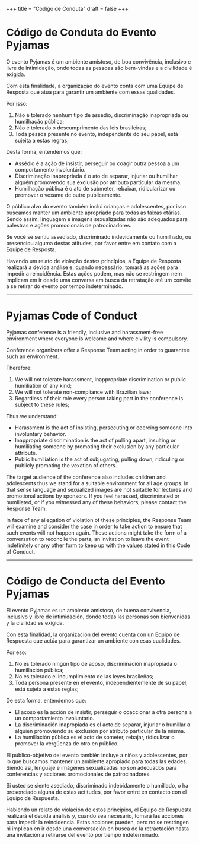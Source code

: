+++
title = "Código de Conduta"
draft = false
+++

# Código de Conduta do Evento Pyjamas

O evento Pyjamas é um ambiente amistoso, de boa convivência, inclusivo e livre de intimidação, onde todas as pessoas são bem-vindas e a civilidade é exigida.

Com esta finalidade, a organização do evento conta com uma Equipe de Resposta que atua para garantir um ambiente com essas qualidades.

Por isso:

1. Não é tolerado nenhum tipo de assédio, discriminação inapropriada ou humilhação pública;
1. Não é tolerado o descumprimento das leis brasileiras;
1. Toda pessoa presente no evento, independente do seu papel, está sujeita a estas regras;

Desta forma, entendemos que:

- Assédio é a ação de insistir, perseguir ou coagir outra pessoa a um comportamento involuntário.
- Discriminação inapropriada é o ato de separar, injuriar ou humilhar alguém promovendo sua exclusão por atributo particular da mesma.
- Humilhação pública é o ato de submeter, rebaixar, ridicularizar ou promover o vexame de outro publicamente.

O público alvo do evento também inclui crianças e adolescentes, por isso buscamos manter um ambiente apropriado para todas as faixas etárias. Sendo assim, linguagem e imagens sexualizadas não são adequados para palestras e ações promocionais de patrocinadores.

Se você se sentiu assediado, discriminado indevidamente ou humilhado, ou presenciou alguma destas atitudes, por favor entre em contato com a Equipe de Resposta.

Havendo um relato de violação destes princípios, a Equipe de Resposta realizará a devida análise e, quando necessário, tomará as ações para impedir a reincidência. Estas ações podem, mas não se restringem nem implicam em ir desde uma conversa em busca da retratação até um convite a se retirar do evento por tempo indeterminado.

---

# Pyjamas Code of Conduct

Pyjamas conference is a friendly, inclusive and harassment-free environment where everyone is welcome and where civility is compulsory.

Conference organizers offer a Response Team acting in order to guarantee such an environment.

Therefore:

1. We will not tolerate harassment, inappropriate discrimination or public humiliation of any kind;
1. We will not tolerate non-compliance with Brazilian laws;
1. Regardless of their role every person taking part in  the conference is subject to these rules;

Thus we understand:

- Harassment is the act of insisting, persecuting or coercing someone into involuntary behavior.
- Inappropriate discrimination is the act of pulling apart, insulting or humiliating someone by promoting their exclusion by any particular attribute.
- Public humiliation is the act of subjugating, pulling down, ridiculing or publicly promoting the vexation of others.

The target audience of the conference also includes children and adolescents thus we stand for a suitable environment for all age groups. In that sense language and sexualized images are not suitable for lectures and promotional actions by sponsors.
If you feel harassed, discriminated or humiliated, or if you witnessed any of these behaviors, please contact the Response Team.

In face of any allegation of violation of these principles, the Response Team will examine and consider the case in order to take action to ensure that such events will not happen again. These actions might take the form of a conversation to reconcile the parts, an invitation to leave the event indefinitely or any other form to keep up with the values stated in this Code of Conduct.

---

# Código de Conducta del Evento Pyjamas

El evento Pyjamas es un ambiente amistoso, de buena convivencia, inclusivo y libre de intimidación, donde todas las personas son bienvenidas y la civilidad es exigida.

Con esta finalidad, la organización del evento cuenta con un Equipo de Respuesta que actúa para garantizar un ambiente con esas cualidades.

Por eso:

1. No es tolerado ningún tipo de acoso, discriminación inapropiada o humillación pública;
2. No es tolerado el incumplimiento de las leyes brasileñas;
3. Toda persona presente en el evento, independientemente de su papel, está sujeta a estas reglas;

De esta forma, entendemos que:

- El acoso es la acción de insistir, perseguir o coaccionar a otra persona a un comportamiento involuntario.
- La discriminación inapropiada es el acto de separar, injuriar o humillar a alguien promoviendo su exclusión por atributo particular de la misma.
- La humillación pública es el acto de someter, rebajar, ridiculizar o promover la vergüenza de otro en público.

El público-objetivo del evento también incluye a niños y adolescentes, por lo que buscamos mantener un ambiente apropiado para todas las edades. Siendo así, lenguaje e imágenes sexualizadas no son adecuados para conferencias y acciones promocionales de patrocinadores.

Si usted se siente asediado, discriminado indebidamente o humillado, o ha presenciado alguna de estas actitudes, por favor entre en contacto con el Equipo de Respuesta.

Habiendo un relato de violación de estos principios, el Equipo de Respuesta realizará el debida análisis y, cuando sea necesario, tomará las acciones para impedir la reincidencia. Estas acciones pueden, pero no se restringen ni implican en ir desde una conversación en busca de la retractación hasta una invitación a retirarse del evento por tiempo indeterminado.
